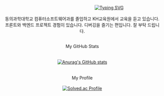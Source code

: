 <!-- <img src="https://img.shields.io/badge/이클립스-2C2255?style=flat&logo=eclipseide&logoColor=white"/>-->

<div align=center> 
  
  &nbsp;&nbsp;&nbsp;&nbsp;&nbsp;&nbsp;&nbsp;&nbsp;&nbsp;&nbsp;&nbsp;&nbsp;&nbsp;&nbsp;&nbsp;&nbsp;&nbsp;&nbsp;&nbsp;&nbsp;&nbsp;&nbsp;&nbsp;&nbsp;&nbsp;&nbsp;&nbsp;&nbsp;&nbsp;&nbsp;&nbsp;&nbsp;&nbsp;&nbsp;&nbsp;&nbsp;&nbsp;&nbsp;&nbsp;&nbsp;&nbsp;&nbsp;&nbsp; [![Typing SVG](https://readme-typing-svg.demolab.com?font=Fira+Code&pause=1000&width=435&lines=99JeonJongMin's+GitHub)](https://git.io/typing-svg)
  <br>
  <br>
  동의과학대학교 컴퓨터소프트웨어과를 졸업하고 KH교육원에서 교육을 듣고 있습니다. <br>
  프론트와 백엔드 프로젝트 경험이 있습니다.
  디버깅을 즐기는 편입니다. 잘 부탁 드립니다.
<br/>
<br/>

My GitHub Stats
<br>
<br>
<br>
[![Anurag's GitHub stats](https://github-readme-stats.vercel.app/api?username=99JeonJongMin)](https://github.com/anuraghazra/github-readme-stats)
<br>
<br>
<br>
My Profile
<br>
<br>
[![Solved.ac Profile](http://mazassumnida.wtf/api/generate_badge?boj=99JeonJongMin)](https://solved.ac/99JeonJongMin)<br/>

</div>

